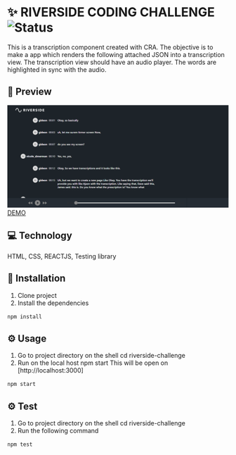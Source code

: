 # ✨ RIVERSIDE CODING CHALLENGE ![Status](https://img.shields.io/badge/Status-FINISHED-brightgreen)

This is a transcription component created with CRA. The objective is to make a app which renders the following attached JSON into a transcription view.
The transcription view should have an audio player. The words are highlighted in sync with the audio.

## 🎨 Preview

![demo preview](public/demo.png)
[DEMO](https://nicolezimerman.github.io/riverside-challenge/)

## 💻 Technology
HTML, CSS, REACTJS, Testing library

## 🚀 Installation

1. Clone project
2. Install the dependencies
```bash
npm install
```

## ⚙️ Usage
1. Go to project directory on the shell cd riverside-challenge
2. Run on the local host npm start This will be open on [http://localhost:3000]
```bash
npm start
```

## ⚙️ Test
1. Go to project directory on the shell cd riverside-challenge
2. Run the following command
```bash
npm test
```
